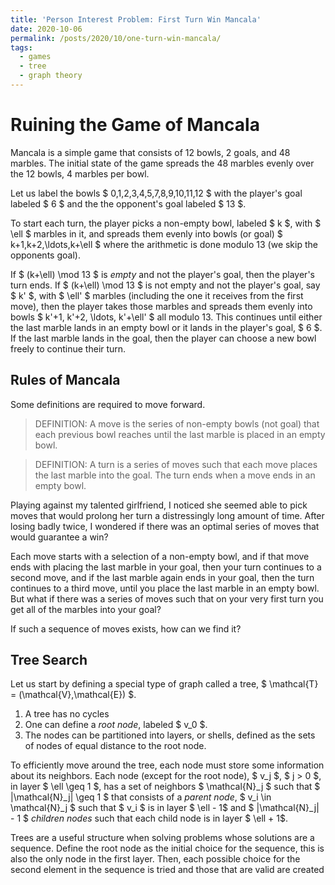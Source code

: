 ```yaml
---
title: 'Person Interest Problem: First Turn Win Mancala'
date: 2020-10-06
permalink: /posts/2020/10/one-turn-win-mancala/
tags:
  - games
  - tree
  - graph theory
---
```


# Ruining the Game of Mancala

Mancala is a simple game that consists of 12 bowls, 2 goals, and 48 marbles.
The initial state of the game spreads the 48 marbles evenly over the 12 bowls, 4 marbles per bowl.

Let us label the bowls \$ 0,1,2,3,4,5,7,8,9,10,11,12 \$ with the player's goal labeled \$ 6 \$ and the the opponent's goal labeled \$ 13 \$.

To start each turn, the player picks a non-empty bowl, labeled \$ k \$, with \$ \ell \$ marbles in it, and spreads them evenly into bowls (or goal) \$ k+1,k+2,\ldots,k+\ell \$ where the arithmetic is done modulo 13 (we skip the opponents goal).

If \$ (k+\ell) \mod 13 \$ is _empty_ and not the player's goal, then the player's turn ends.
If \$ (k+\ell) \mod 13 \$ is not empty and not the player's goal, say \$ k' \$, with \$ \ell' \$ marbles (including the one it receives from the first move), then the player takes those marbles and spreads them evenly into bowls \$ k'+1, k'+2, \ldots, k'+\ell' \$ all modulo 13.
This continues until either the last marble lands in an empty bowl or it lands in the player's goal, \$ 6 \$.
If the last marble lands in the goal, then the player can choose a new bowl freely to continue their turn.

## Rules of Mancala

Some definitions are required to move forward.

> DEFINITION: A move is the series of non-empty bowls (not goal) that each previous bowl reaches until the last marble is placed in an empty bowl.

> DEFINITION: A turn is a series of moves such that each move places the last marble into the goal. The turn ends when a move ends in an empty bowl.

Playing against my talented girlfriend, I noticed she seemed able to pick moves that would prolong her turn a distressingly long amount of time.
After losing badly twice, I wondered if there was an optimal series of moves that would guarantee a win?

Each move starts with a selection of a non-empty bowl, and if that move ends with placing the last marble in your goal, then your turn continues to a second move, and if the last marble again ends in your goal, then the turn continues to a third move, until you place the last marble in an empty bowl.
But what if there was a series of moves such that on your very first turn you get all of the marbles into your goal?

If such a sequence of moves exists, how can we find it?

## Tree Search

Let us start by defining a special type of graph called a tree, \$ \mathcal{T} = (\mathcal{V},\mathcal{E}) \$.

1. A tree has no cycles
2. One can define a _root node_, labeled \$ v_0 \$.
3. The nodes can be partitioned into layers, or shells, defined as the sets of nodes of equal distance to the root node.

To efficiently move around the tree, each node must store some information about its neighbors.
Each node (except for the root node), \$ v_j \$, \$ j > 0 \$, in layer \$ \ell \geq 1 \$, has a set of neighbors \$ \mathcal{N}_j \$ such that \$ |\mathcal{N}_j| \geq 1 \$ that consists of a _parent node_, \$ v_i \in \mathcal{N}_j \$ such that \$ v_i \$ is in layer \$ \ell - 1\$ and \$ |\mathcal{N}_j| - 1 \$ _children nodes_ such that each child node is in layer \$ \ell + 1\$.

Trees are a useful structure when solving problems whose solutions are a sequence.
Define the root node as the initial choice for the sequence, this is also the only node in the first layer.
Then, each possible choice for the second element in the sequence is tried and those that are valid are created 

